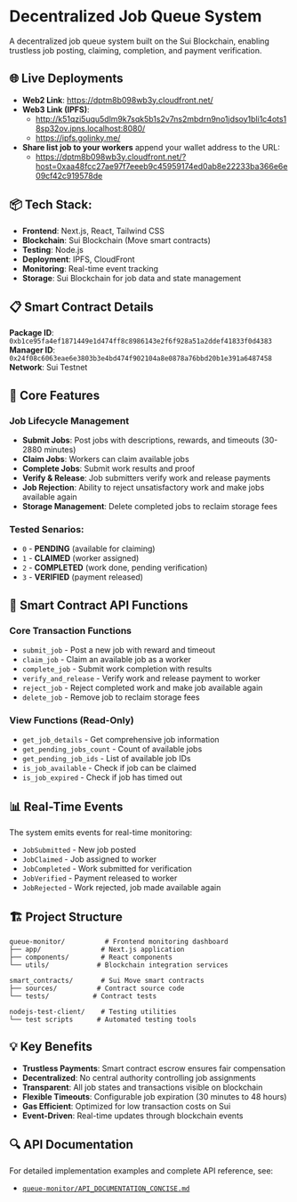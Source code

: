# Decentralized Job Queue System

A decentralized job queue system built on the Sui Blockchain, enabling trustless job posting, claiming, completion, and payment verification.

## 🌐 Live Deployments

- **Web2 Link**: https://dptm8b098wb3y.cloudfront.net/
- **Web3 Link (IPFS)**: 
  - http://k51qzi5uqu5dlm9k7sqk5b1s2v7ns2mbdrn9no1jdsoy1bli1c4ots18sp32ov.ipns.localhost:8080/
  - https://ipfs.golinky.me/
- **Share list job to your workers** append your wallet address to the URL: 
  - https://dptm8b098wb3y.cloudfront.net/?host=0xaa48fcc27ae97f7eeeb9c45959174ed0ab8e22233ba366e6e09cf42c919578de

## 📦 Tech Stack:
- **Frontend**: Next.js, React, Tailwind CSS
- **Blockchain**: Sui Blockchain (Move smart contracts)
- **Testing**: Node.js
- **Deployment**: IPFS, CloudFront
- **Monitoring**: Real-time event tracking
- **Storage**: Sui Blockchain for job data and state management

## 📋 Smart Contract Details

**Package ID**: `0xb1ce95fa4ef1871449e1d474ff8c8986143e2f6f928a51a2ddef41833f0d4383`  
**Manager ID**: `0x24f08c6063eae6e3803b3e4bd474f902104a8e0878a76bbd20b1e391a6487458`  
**Network**: Sui Testnet

## 🚀 Core Features

### Job Lifecycle Management
- **Submit Jobs**: Post jobs with descriptions, rewards, and timeouts (30-2880 minutes)
- **Claim Jobs**: Workers can claim available jobs
- **Complete Jobs**: Submit work results and proof
- **Verify & Release**: Job submitters verify work and release payments
- **Job Rejection**: Ability to reject unsatisfactory work and make jobs available again
- **Storage Management**: Delete completed jobs to reclaim storage fees

### Tested Senarios:
- `0` - **PENDING** (available for claiming)
- `1` - **CLAIMED** (worker assigned)
- `2` - **COMPLETED** (work done, pending verification)
- `3` - **VERIFIED** (payment released)

## 🔧 Smart Contract API Functions

### Core Transaction Functions
- `submit_job` - Post a new job with reward and timeout
- `claim_job` - Claim an available job as a worker
- `complete_job` - Submit work completion with results
- `verify_and_release` - Verify work and release payment to worker
- `reject_job` - Reject completed work and make job available again
- `delete_job` - Remove job to reclaim storage fees

### View Functions (Read-Only)
- `get_job_details` - Get comprehensive job information
- `get_pending_jobs_count` - Count of available jobs
- `get_pending_job_ids` - List of available job IDs
- `is_job_available` - Check if job can be claimed
- `is_job_expired` - Check if job has timed out

## 📊 Real-Time Events

The system emits events for real-time monitoring:
- `JobSubmitted` - New job posted
- `JobClaimed` - Job assigned to worker
- `JobCompleted` - Work submitted for verification
- `JobVerified` - Payment released to worker
- `JobRejected` - Work rejected, job made available again

## 🏗️ Project Structure

```
queue-monitor/          # Frontend monitoring dashboard
├── app/               # Next.js application
├── components/        # React components
└── utils/            # Blockchain integration services

smart_contracts/       # Sui Move smart contracts
├── sources/          # Contract source code
└── tests/           # Contract tests

nodejs-test-client/    # Testing utilities
└── test scripts      # Automated testing tools
```

## 💡 Key Benefits

- **Trustless Payments**: Smart contract escrow ensures fair compensation
- **Decentralized**: No central authority controlling job assignments
- **Transparent**: All job states and transactions visible on blockchain
- **Flexible Timeouts**: Configurable job expiration (30 minutes to 48 hours)
- **Gas Efficient**: Optimized for low transaction costs on Sui
- **Event-Driven**: Real-time updates through blockchain events

## 🔍 API Documentation

For detailed implementation examples and complete API reference, see:
- [`queue-monitor/API_DOCUMENTATION_CONCISE.md`](queue-monitor/API_DOCUMENTATION_CONCISE.md)